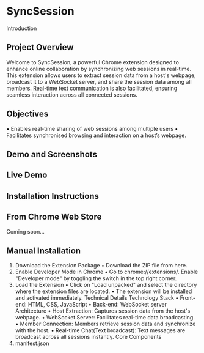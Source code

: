# SyncSession
Introduction
## Project Overview
Welcome to SyncSession, a powerful Chrome extension designed to enhance online collaboration by synchronizing web sessions in real-time. This extension allows users to extract session data from a host's webpage, broadcast it to a WebSocket server, and share the session data among all members. Real-time text communication is also facilitated, ensuring seamless interaction across all connected sessions.
## Objectives
•	Enables real-time sharing of web sessions among multiple users
•	Facilitates synchronised browsing and interaction on a host’s webpage.
## Demo and Screenshots
## Live Demo
## Installation Instructions
## From Chrome Web Store
Coming soon...
## Manual Installation
1.	Download the Extension Package
   •	Download the ZIP file from here.
3.	Enable Developer Mode in Chrome
   •	Go to chrome://extensions/.
  	Enable "Developer mode" by toggling the switch in the top right corner.
5.	Load the Extension
•	Click on "Load unpacked" and select the directory where the extension files are located.
•	The extension will be installed and activated immediately.
Technical Details
Technology Stack
•	Front-end: HTML, CSS, JavaScript
•	Back-end: WebSocket server
Architecture
•	Host Extraction: Captures session data from the host's webpage.
•	WebSocket Server: Facilitates real-time data broadcasting.
•	Member Connection: Members retrieve session data and synchronize with the host.
•	Real-time Chat(Text broadcast): Text messages are broadcast across all sessions instantly.
Core Components
1.	manifest.json
```


